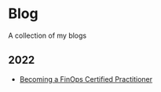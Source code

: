 # Blog
A collection of my blogs

## 2022
- [Becoming a FinOps Certified Practitioner](https://medium.com/@stevejoluc/becoming-a-finops-certified-practitioner-55692572a9fb)